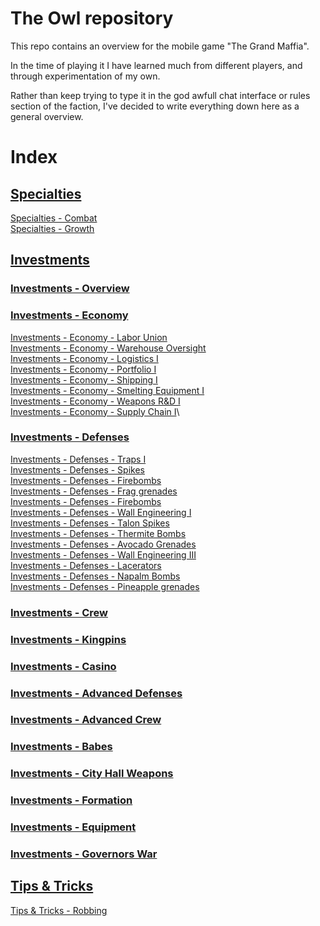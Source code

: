 # The Owl repository

This repo contains an overview for the mobile game "The Grand Maffia".

In the time of playing it I have learned much from different players, and through experimentation of my own.

Rather than keep trying to type it in the god awfull chat interface or rules section of the faction, I've decided to write everything down here as a general overview.

# Index

## [Specialties](specialties.md)

[Specialties - Combat](specialties.md#COMBAT)\
[Specialties - Growth](specialties.md#GROWTH)

## [Investments](investments.md)

### [Investments - Overview](investments.md#Overview)

### [Investments - Economy](investments.md#Economy)

[Investments - Economy - Labor Union](investments.md#Labor-Union)\
[Investments - Economy - Warehouse Oversight](investments.md#Warehouse-oversight)\
[Investments - Economy - Logistics I](investments.md#Logistics-I)\
[Investments - Economy - Portfolio I](investments.md#Portfolio-I)\
[Investments - Economy - Shipping I](investments.md#Shipping-I)\
[Investments - Economy - Smelting Equipment I](investments.md#Smelting-equipment-I)\
[Investments - Economy - Weapons R&D I](investments.md#Weapons-R&D-I)\
[Investments - Economy - Supply Chain I](investments.md#Supply-Chain-I)\

### [Investments - Defenses](investments.md#Defenses)

[Investments - Defenses - Traps I](investments.md#Traps-I)\
[Investments - Defenses - Spikes](investments.md#Spikes)\
[Investments - Defenses - Firebombs](investments.md#Firebombs)\
[Investments - Defenses - Frag grenades](investments.md#Frag-grenades)\
[Investments - Defenses - Firebombs](investments.md#Firebombs)\
[Investments - Defenses - Wall Engineering I](investments.md#Wall-Engineering-I)\
[Investments - Defenses - Talon Spikes](investments.md#Talon-Spikes)\
[Investments - Defenses - Thermite Bombs](investments.md#Thermite-Bombs)\
[Investments - Defenses - Avocado Grenades](investments.md#Avocado-Grenades)\
[Investments - Defenses - Wall Engineering III](investments.md#Wall-Engineering-III)\
[Investments - Defenses - Lacerators](investments.md#Lacerators)\
[Investments - Defenses - Napalm Bombs](investments.md#Napalm-Bombs)\
[Investments - Defenses - Pineapple grenades](investments.md#Pineapple-grenades)

### [Investments - Crew](investments.md#Crew)

### [Investments - Kingpins](investments.md#Kingpins)

### [Investments - Casino](investments.md#Casino)

### [Investments - Advanced Defenses](investments.md#Advanced-Defenses)

### [Investments - Advanced Crew](investments.md#Advanced-Crew)

### [Investments - Babes](investments.md#Babes)

### [Investments - City Hall Weapons](investments.md#City-Hall-Weapons)

### [Investments - Formation](investments.md#Formation)

### [Investments - Equipment](investments.md#Equipment)

### [Investments - Governors War](investments.md#Governors-War)

## [Tips & Tricks](tips-and-tricks.md)

[Tips & Tricks - Robbing](tips-and-tricks.md#Robbing)
